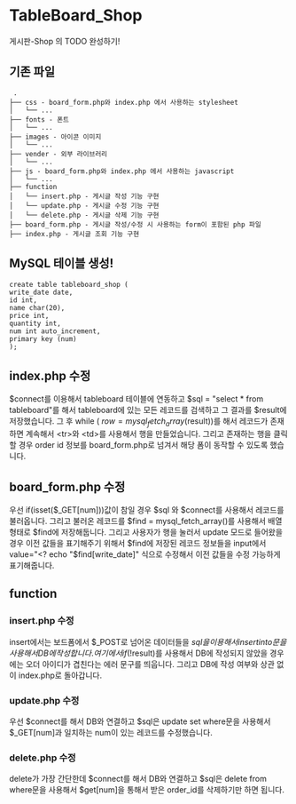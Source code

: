 # TableBoard_Shop
게시판-Shop 의 TODO 완성하기!

## 기존 파일
```
 .
├── css - board_form.php와 index.php 에서 사용하는 stylesheet
│   └── ...
├── fonts - 폰트
│   └── ...
├── images - 아이콘 이미지
│   └── ...
├── vender - 외부 라이브러리
│   └── ...
├── js - board_form.php와 index.php 에서 사용하는 javascript
│   └── ...
├── function
│   └── insert.php - 게시글 작성 기능 구현
│   └── update.php - 게시글 수정 기능 구현
│   └── delete.php - 게시글 삭제 기능 구현
├── board_form.php - 게시글 작성/수정 시 사용하는 form이 포함된 php 파일
├── index.php - 게시글 조회 기능 구현
```

## MySQL 테이블 생성!

    create table tableboard_shop (
    write_date date,
    id int,
    name char(20),
    price int,
    quantity int,
    num int auto_increment,
    primary key (num)
    );
    
## index.php 수정
$connect를 이용해서 tableboard 테이블에 연동하고
$sql = "select * from tableboard"를 해서 
tableboard에 있는 모든 레코드를 검색하고 그 결과를 $result에 저장했습니다.
그 후 while ( $row = mysql_fetch_array($result))를 해서
레코드가 존재하면 계속해서 \<tr>와 \<td>를 사용해서 행을 만들었습니다.
그리고 존재하는 행을 클릭할 경우 order id 정보를 board_form.php로
넘겨서 해당 폼이 동작할 수 있도록 했습니다.

## board_form.php 수정
우선 if(isset($_GET[num]))값이 참일 경우
$sql 와 $connect를 사용해서 레코드를 불러옵니다.
그리고 불러온 레코드를 $find = mysql_fetch_array()를 사용해서
배열 형태로 $find에 저장해둡니다. 그리고 사용자가 행을 눌러서
update 모드로 들어왔을 경우 이전 값들을 표기해주기 위해서
$find에 저장된 레코드 정보들을 input에서
value="<? echo "$find[write_date]" 식으로 수정해서
이전 값들을 수정 가능하게 표기해줍니다.

## function
### insert.php 수정
insert에서는 보드폼에서 $_POST로 넘어온 데이터들을
$sql을 이용해서 insert into 문을 사용해서 DB에 작성합니다.
여기에서 if(!$result)를 사용해서 DB에 작성되지 않았을 경우에는
오더 아이디가 겹친다는 에러 문구를 띄웁니다.
그리고 DB에 작성 여부와 상관 없이 index.php로 돌아갑니다.

### update.php 수정
우선 $connect를 해서 DB와 연결하고 $sql은
update set where문을 사용해서 $_GET[num]과 일치하는 num이 있는 레코드를 수정했습니다.


### delete.php 수정
delete가 가장 간단한데 $connect를 해서 DB와 연결하고
$sql은 delete from where문을 사용해서 $get[num]을 통해서 받은
order_id를 삭제하기만 하면 됩니다.